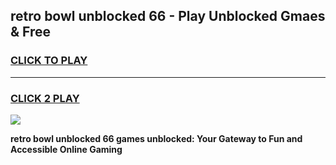 
## retro bowl unblocked 66 - Play Unblocked Gmaes & Free
<h3>
<a href="https://news.freeplayer.one?title=retro_bowl_unblocked_66&ref=16F">CLICK TO PLAY</a></h3>
<hr>

<h3>
<a href="https://news.freeplayer.one?title=retro_bowl_unblocked_66&ref=16F">CLICK 2 PLAY</a>
  
</h3>

<a href="https://news.freeplayer.one?title=retro_bowl_unblocked_66&ref=16F/"><img src="https://clearcache.store/games.png"></a>


**retro bowl unblocked 66 games unblocked: Your Gateway to Fun and Accessible Online Gaming**
